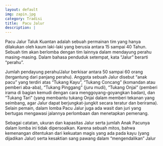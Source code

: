 ```yaml
---
layout: default
img: zapin.jpg
category: Tradisi
title:  Pacu Jalur
description: |
---
```

 Pacu Jalur Taluk Kuantan adalah sebuah permainan tim yang hanya dilakukan oleh kaum laki-laki yang berusia antara 15 sampai 40 Tahun. Sebuah tim akan berlomba dengan tim lainnya dalam mendayung perahu masing-masing. Dalam bahasa penduduk setempat, kata “Jalur” berarti “perahu”.

Jumlah pendayung perahu/Jalur berkisar antara 50 sampai 60 orang (tergantung dari panjang perahu). Anggota sebuah Jalur disebut “anak pacu” yang terdiri atas “Tukang Kayu”, “Tukang Concang” (komandan atau pemberi aba-aba), “Tukang Pinggang” (juru mudi), “Tukang Onjai” (pemberi irama di bagian kemudi dengan cara menggoyang-goyangkan badan), dan “Tukang Tari” (yang membantu tukang Onjai dalam memberi tekanan yang seimbang, agar Jalur dapat berjungkat-jungkit secara teratur dan berirama). Selain pemain, dalam lomba Pacu Jalur juga ada wasit dan juri yang bertugas mengawasi jalannya perlombaan dan menetapkan pemenang.

Sebagai catatan, ukuran dan kapasitas Jalur serta jumlah Anak Pacunya dalam lomba ini tidak dipersoalkan. Karena sebuah mitos, bahwa kemenangan ditentukan dari kekuatan magis yang ada pada kayu (yang dijadikan Jalur) serta kesaktian sang pawang dalam “mengendalikan” Jalur
